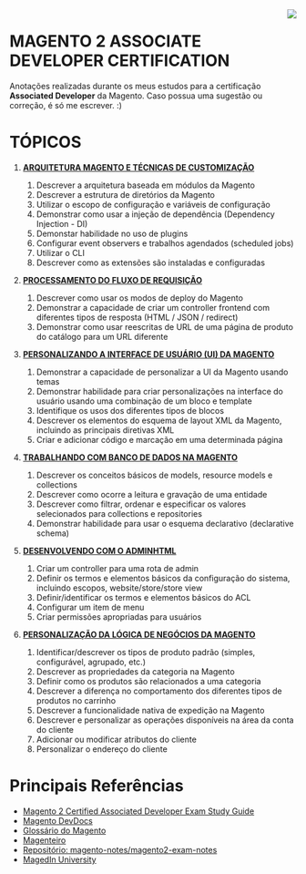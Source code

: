 <img align="right" src="https://u.magento.com/media/catalog/product/cache/17/small_image/92x165/9df78eab33525d08d6e5fb8d27136e95/a/s/assoc_dev-l.png">

# MAGENTO 2 ASSOCIATE DEVELOPER CERTIFICATION
Anotações realizadas durante os meus estudos para a certificação **Associated Developer** da Magento. Caso possua uma sugestão ou correção, é só me escrever. :)

# TÓPICOS

1. [**ARQUITETURA MAGENTO E TÉCNICAS DE CUSTOMIZAÇÃO**](01-Arquitetura-e-Customizacao.md)
   1. Descrever a arquitetura baseada em módulos da Magento 
   2. Descrever a estrutura de diretórios da Magento 
   3. Utilizar o escopo de configuração e variáveis de configuração 
   4. Demonstrar como usar a injeção de dependência (Dependency Injection - DI) 
   5. Demonstar habilidade no uso de plugins
   6. Configurar event observers e trabalhos agendados (scheduled jobs)
   7. Utilizar o CLI 
   8. Descrever como as extensões são instaladas e configuradas 

2. [**PROCESSAMENTO DO FLUXO DE REQUISIÇÃO**](02-Fluxo-de-Requisicao.md)
    1. Descrever como usar os modos de deploy do Magento 
    2. Demonstrar a capacidade de criar um controller frontend com diferentes tipos de resposta (HTML / JSON / redirect) 
    3. Demonstrar como usar reescritas de URL de uma página de produto do catálogo para um URL diferente 

3. [**PERSONALIZANDO A INTERFACE DE USUÁRIO (UI) DA MAGENTO**](03-Personalizando-a-UI.md)
    1. Demonstrar a capacidade de personalizar a UI da Magento usando temas
    2. Demonstrar habilidade para criar personalizações na interface do usuário usando uma combinação de um bloco e template
    3. Identifique os usos dos diferentes tipos de blocos 
    4. Descrever os elementos do esquema de layout XML da Magento, incluindo as principais diretivas XML
    5. Criar e adicionar código e marcação em uma determinada página

4. [**TRABALHANDO COM BANCO DE DADOS NA MAGENTO**](04-Trabalhando-com-banco-de-dados.md)
    1. Descrever os conceitos básicos de models, resource models e collections 
    2. Descrever como ocorre a leitura e gravação de uma entidade
    3. Descrever como filtrar, ordenar e especificar os valores selecionados para collections e repositories
    4. Demonstrar habilidade para usar o esquema declarativo (declarative schema)
 
5. [**DESENVOLVENDO COM O ADMINHTML**](05-Desenvolvendo-com-o-Adminhtml.md)
    1. Criar um controller para uma rota de admin 
    2. Definir os termos e elementos básicos da configuração do sistema, incluindo escopos, website/store/store view
    3. Definir/identificar os termos e elementos básicos do ACL
    4. Configurar um item de menu
    5. Criar permissões apropriadas para usuários

6. [**PERSONALIZAÇÃO DA LÓGICA DE NEGÓCIOS DA MAGENTO**](06-Personalizacao-da-Logica-de-Negocios.md)
    1. Identificar/descrever os tipos de produto padrão (simples, configurável, agrupado, etc.)
    2. Descrever as propriedades da categoria na Magento
    3. Definir como os produtos são relacionados a uma categoria
    4. Descrever a diferença no comportamento dos diferentes tipos de produtos no carrinho 
    5. Descrever a funcionalidade nativa de expedição na Magento 
    6. Descrever e personalizar as operações disponíveis na área da conta do cliente 
    7. Adicionar ou modificar atributos do cliente
    8. Personalizar o endereço do cliente


# Principais Referências
- [Magento 2 Certified Associated Developer Exam Study Guide](https://u.magento.com/magento-2-certified-associate-developer-exam#.XdF7K1dKjIU)
- [Magento DevDocs](https://devdocs.magento.com/)
- [Glossário do Magento](https://glossary.magento.com/)
- [Magenteiro](https://www.magenteiro.com/)
- [Repositório: magento-notes/magento2-exam-notes](https://github.com/magento-notes/magento2-exam-notes)
- [MagedIn University](https://university.magedin.com/curso/iniciando-o-desenvolvimento-em-magento-2)
